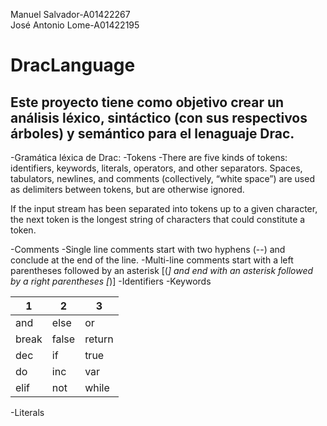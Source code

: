 Manuel Salvador-A01422267 </br>
José Antonio Lome-A01422195 </br>

# DracLanguage

## Este proyecto tiene como objetivo crear un análisis léxico, sintáctico (con sus respectivos árboles) y semántico para el lenaguaje Drac.

-Gramática léxica de Drac:
  -Tokens
    -There are five kinds of tokens: identifiers, keywords, literals, operators, and other separators. Spaces, tabulators, newlines, and        comments (collectively, “white space”) are used as delimiters between tokens, but are otherwise ignored.

If the input stream has been separated into tokens up to a given character, the next token is the longest string of characters that could constitute a token.

-Comments
  -Single line comments start with two hyphens (--) and conclude at the end of the line.
  -Multi-line comments start with a left parentheses followed by an asterisk [(*] and end with an asterisk followed by a right parentheses [*)]
-Identifiers
-Keywords


1|2 |3
------------- | ------------- | -------------
and | else | or |
break | false | return |
dec | if | true |
do | inc | var |
elif | not | while |

-Literals
